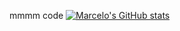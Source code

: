 mmmm code 
[![Marcelo's GitHub stats](https://github-readme-stats.vercel.app/api?username=0xol)](https://github.com/anuraghazra/github-readme-stats)
